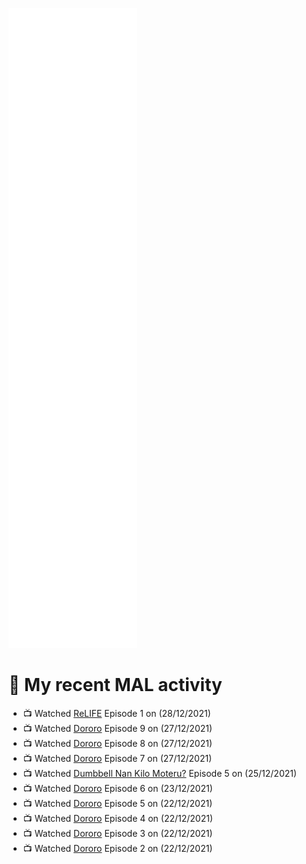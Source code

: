 ![Metrics](https://github.com/noxan-dev/noxan-dev/blob/main/github-metrics.svg)

# 🌸 My recent MAL activity

<!-- MAL_ACTIVITY:start -->

- 📺 Watched [ReLIFE](https://myanimelist.net/anime/30015) Episode 1 on (28/12/2021)
- 📺 Watched [Dororo](https://myanimelist.net/anime/37520) Episode 9 on (27/12/2021)
- 📺 Watched [Dororo](https://myanimelist.net/anime/37520) Episode 8 on (27/12/2021)
- 📺 Watched [Dororo](https://myanimelist.net/anime/37520) Episode 7 on (27/12/2021)
- 📺 Watched [Dumbbell Nan Kilo Moteru?](https://myanimelist.net/anime/39026) Episode 5 on (25/12/2021)
- 📺 Watched [Dororo](https://myanimelist.net/anime/37520) Episode 6 on (23/12/2021)
- 📺 Watched [Dororo](https://myanimelist.net/anime/37520) Episode 5 on (22/12/2021)
- 📺 Watched [Dororo](https://myanimelist.net/anime/37520) Episode 4 on (22/12/2021)
- 📺 Watched [Dororo](https://myanimelist.net/anime/37520) Episode 3 on (22/12/2021)
- 📺 Watched [Dororo](https://myanimelist.net/anime/37520) Episode 2 on (22/12/2021)

<!-- MAL_ACTIVITY:end -->
